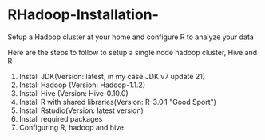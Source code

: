 RHadoop-Installation-
=====================

Setup a Hadoop cluster at your home and configure R to analyze your data

Here are the steps to follow to setup a single node hadoop cluster, Hive and R

1.	Install JDK(Version: latest, in my case JDK v7 update 21)
2.	Install Hadoop (Version: Hadoop-1.1.2)
3.	Install Hive (Version: Hive-0.10.0)
4.	Install R with shared libraries(Version: R-3.0.1 "Good Sport")
5.	Install Rstudio(Version: latest version)
6.	Install required packages
7.	Configuring R, hadoop and hive

